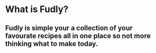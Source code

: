 # What is Fudly?

## Fudly is simple your a collection of your favourate recipes all in one place so not more thinking what to make today. 

